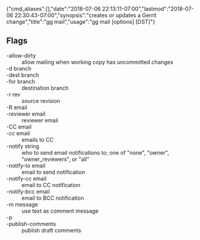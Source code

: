 {"cmd_aliases":[],"date":"2018-07-06 22:13:11-07:00","lastmod":"2018-07-06 22:30:43-07:00","synopsis":"creates or updates a Gerrit change","title":"gg mail","usage":"gg mail [options] [DST]"}

## Flags

<dl class="flag_list">
	<dt>-allow-dirty</dt>
	<dd>allow mailing when working copy has uncommitted changes</dd>
	<dt>-d branch</dt>
	<dt>-dest branch</dt>
	<dt>-for branch</dt>
	<dd>destination branch</dd>
	<dt>-r rev</dt>
	<dd>source revision</dd>
	<dt>-R email</dt>
	<dt>-reviewer email</dt>
	<dd>reviewer email</dd>
	<dt>-CC email</dt>
	<dt>-cc email</dt>
	<dd>emails to CC</dd>
	<dt>-notify string</dt>
	<dd>who to send email notifications to; one of &#34;none&#34;, &#34;owner&#34;, &#34;owner_reviewers&#34;, or &#34;all&#34;</dd>
	<dt>-notify-to email</dt>
	<dd>email to send notification</dd>
	<dt>-notify-cc email</dt>
	<dd>email to CC notification</dd>
	<dt>-notify-bcc email</dt>
	<dd>email to BCC notification</dd>
	<dt>-m message</dt>
	<dd>use text as comment message</dd>
	<dt>-p</dt>
	<dt>-publish-comments</dt>
	<dd>publish draft comments</dd>
</dl>
